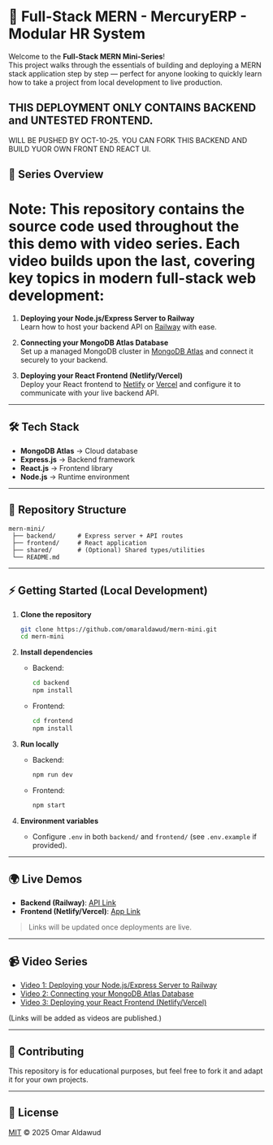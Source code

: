 # 🚀 Full-Stack MERN - MercuryERP - Modular HR System


Welcome to the **Full-Stack MERN Mini-Series**!  
This project walks through the essentials of building and deploying a MERN stack application step by step — perfect for anyone looking to quickly learn how to take a project from local development to live production.

## THIS DEPLOYMENT ONLY CONTAINS BACKEND and UNTESTED FRONTEND.
 WILL BE PUSHED BY OCT-10-25.  YOU CAN FORK THIS BACKEND AND BUILD YUOR OWN FRONT END REACT UI.

## 🎯 Series Overview

# Note: This repository contains the source code used throughout the this demo with video series. Each video builds upon the last, covering key topics in modern full-stack web development:

1. **Deploying your Node.js/Express Server to Railway**  
   Learn how to host your backend API on [Railway](https://railway.app) with ease.

2. **Connecting your MongoDB Atlas Database**  
   Set up a managed MongoDB cluster in [MongoDB Atlas](https://www.mongodb.com/atlas/database) and connect it securely to your backend.

3. **Deploying your React Frontend (Netlify/Vercel)**  
   Deploy your React frontend to [Netlify](https://www.netlify.com/) or [Vercel](https://vercel.com/) and configure it to communicate with your live backend API.

---

## 🛠️ Tech Stack

- **MongoDB Atlas** → Cloud database
- **Express.js** → Backend framework
- **React.js** → Frontend library
- **Node.js** → Runtime environment

---

## 📂 Repository Structure

```
mern-mini/
 ├── backend/      # Express server + API routes
 ├── frontend/     # React application
 ├── shared/       # (Optional) Shared types/utilities
 └── README.md
```

---

## ⚡ Getting Started (Local Development)

1. **Clone the repository**
   ```bash
   git clone https://github.com/omaraldawud/mern-mini.git
   cd mern-mini
   ```

2. **Install dependencies**
   - Backend:
     ```bash
     cd backend
     npm install
     ```
   - Frontend:
     ```bash
     cd frontend
     npm install
     ```

3. **Run locally**
   - Backend:
     ```bash
     npm run dev
     ```
   - Frontend:
     ```bash
     npm start
     ```

4. **Environment variables**
   - Configure `.env` in both `backend/` and `frontend/` (see `.env.example` if provided).

---

## 🌍 Live Demos

- **Backend (Railway)**: [API Link]()  
- **Frontend (Netlify/Vercel)**: [App Link]()

> Links will be updated once deployments are live.

---

## 📹 Video Series

- [Video 1: Deploying your Node.js/Express Server to Railway](#)  
- [Video 2: Connecting your MongoDB Atlas Database](#)  
- [Video 3: Deploying your React Frontend (Netlify/Vercel)](#)  

(Links will be added as videos are published.)

---

## 🤝 Contributing

This repository is for educational purposes, but feel free to fork it and adapt it for your own projects.

---

## 📜 License

[MIT](LICENSE) © 2025 Omar Aldawud
